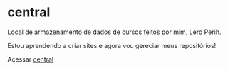 # central
Local de armazenamento de dados de cursos feitos por mim, Lero Perih.

Estou aprendendo a criar sites e agora vou gereciar meus repositórios!

Acessar <a href="https://joao8victor8santana.github.io/central/pag-central.html">central</a>